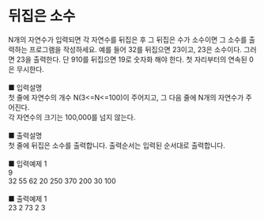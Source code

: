 # 뒤집은 소수
N개의 자연수가 입력되면 각 자연수를 뒤집은 후 그 뒤집은 수가 소수이면 그 소수를 출력하는 프로그램을 작성하세요. 예를 들어 32를 뒤집으면 23이고, 23은 소수이다. 그러면 23을 출력한다. 단 910를 뒤집으면 19로 숫자화 해야 한다. 첫 자리부터의 연속된 0은 무시한다.<br>
<br>
■ 입력설명<br>
첫 줄에 자연수의 개수 N(3<=N<=100)이 주어지고, 그 다음 줄에 N개의 자연수가 주어진다.<br>
각 자연수의 크기는 100,000를 넘지 않는다.<br>
<br>
■ 출력설명<br>
첫 줄에 뒤집은 소수를 출력합니다. 출력순서는 입력된 순서대로 출력합니다.<br>
<br>
■ 입력예제 1<br>
9<br>
32 55 62 20 250 370 200 30 100<br>
<br>
■ 출력예제 1<br>
23 2 73 2 3